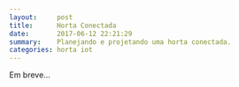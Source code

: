 ```yaml
---
layout:     post
title:      Horta Conectada
date:       2017-06-12 22:21:29
summary:    Planejando e projetando uma horta conectada.
categories: horta iot
---
```


Em breve...

